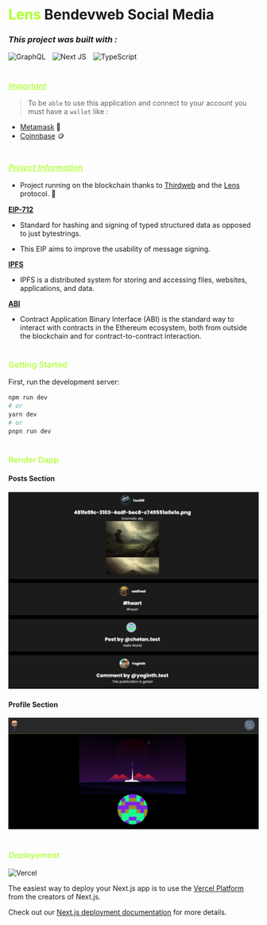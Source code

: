 # <span style="color: greenyellow;">**Lens**</span> Bendevweb Social Media

### _This project was built with :_

<div style="margin-bottom: 15px;"></div>

![GraphQL](https://img.shields.io/badge/-GraphQL-E10098?style=for-the-badge&logo=graphql&logoColor=white) <span style="margin-left: 10px;"></span> ![Next JS](https://img.shields.io/badge/Next-black?style=for-the-badge&logo=next.js&logoColor=white) <span style="margin-left: 10px;"></span> ![TypeScript](https://img.shields.io/badge/typescript-%23007ACC.svg?style=for-the-badge&logo=typescript&logoColor=white)

#

### <span style="color: greenyellow; font-weight: 500; text-decoration: underline">_Important_</span>

> To be `able` to use this application and connect to your account you must have a `wallet` like :

- [Metamask](https://metamask.com) 🦊
- [Coinnbase](https://coinbase.com) 🪙

#

### <span style="color: greenyellow; font-weight: 500; text-decoration: underline">_Project Information_</span>

- Project running on the blockchain thanks to [Thirdweb](https://thirdweb.com) and the [Lens](https://docs.lens.xyz/docs) protocol. 🌿

<div style="margin-top: 15px;"></div>

[**EIP-712**](https://eips.ethereum.org/EIPS/eip-712)

- Standard for hashing and signing of typed structured data as opposed to just bytestrings.

- This EIP aims to improve the usability of message signing.

[**IPFS**](https://docs.ipfs.tech/concepts/what-is-ipfs/#decentralization)

- IPFS is a distributed system for storing and accessing files, websites, applications, and data.

[**ABI**](https://solidity-fr.readthedocs.io/fr/latest/abi-spec.html#:~:text=The%20Contract%20Application%20Binary%20Interface%20%28ABI%29%20is%20the,to%20its%20type%2C%20as%20described%20in%20this%20specification.)

- Contract Application Binary Interface (ABI) is the standard way to interact with contracts in the Ethereum ecosystem, both from outside the blockchain and for contract-to-contract interaction.

#

### <span style="color: greenyellow; font-weight: 500;">Getting Started</span>

First, run the development server:

```bash
npm run dev
# or
yarn dev
# or
pnpn run dev
```

#

### <div style="color: greenyellow; font-weight: 500; margin-bottom: 15px;">Render Dapp</div>

#### **Posts Section**

<div style="margin-bottom: 10px;"></div>

<img src="./public/assets/readme/bendevweb-social-media-lens-protocol.png" />

<div style="margin: 20px 0px;"></div>

#### **Profile Section**

<div style="margin-bottom: 10px;"></div>

<img src="./public/assets/readme/profile-render-lens-protocol.png" />

#

### <span style="color: greenyellow; font-weight: 500;">_Deployement_</span>

![Vercel](https://img.shields.io/badge/vercel-%23000000.svg?style=for-the-badge&logo=vercel&logoColor=white)

The easiest way to deploy your Next.js app is to use the [Vercel Platform](https://vercel.com/new?utm_medium=default-template&filter=next.js&utm_source=create-next-app&utm_campaign=create-next-app-readme) from the creators of Next.js.

Check out our [Next.js deployment documentation](https://nextjs.org/docs/deployment) for more details.
